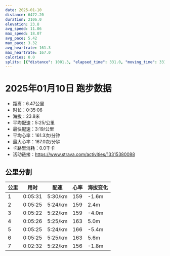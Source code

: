 ```yaml
---
date: 2025-01-10
distance: 6472.20
duration: 2106.0
elevation: 23.8
avg_speed: 11.06
max_speed: 18.07
avg_pace: 5.42
max_pace: 3.32
avg_heartrate: 161.3
max_heartrate: 167.0
calories: 0.0
splits: [{"distance": 1001.3, "elapsed_time": 331.0, "moving_time": 331.0, "average_speed": 3.03, "pace": 5.50056105610561, "average_heartrate": 159.6269113149847, "elevation_difference": -1.6, "split_number": 1}, {"distance": 1000.8, "elapsed_time": 325.0, "moving_time": 325.0, "average_speed": 3.08, "pace": 5.411266233766233, "average_heartrate": 159.0, "elevation_difference": 2.4, "split_number": 2}, {"distance": 998.6, "elapsed_time": 322.0, "moving_time": 322.0, "average_speed": 3.1, "pace": 5.376354838709677, "average_heartrate": 159.0, "elevation_difference": -4.0, "split_number": 3}, {"distance": 999.9, "elapsed_time": 326.0, "moving_time": 326.0, "average_speed": 3.07, "pace": 5.428892508143322, "average_heartrate": 163.1319018404908, "elevation_difference": 5.0, "split_number": 4}, {"distance": 1002.4, "elapsed_time": 325.0, "moving_time": 325.0, "average_speed": 3.08, "pace": 5.411266233766233, "average_heartrate": 166.0, "elevation_difference": -5.4, "split_number": 5}, {"distance": 997.3, "elapsed_time": 325.0, "moving_time": 325.0, "average_speed": 3.07, "pace": 5.428892508143322, "average_heartrate": 163.3641975308642, "elevation_difference": 5.6, "split_number": 6}, {"distance": 471.9, "elapsed_time": 157.0, "moving_time": 152.0, "average_speed": 3.1, "pace": 5.376354838709677, "average_heartrate": 156.0, "elevation_difference": -1.8, "split_number": 7}]
---
```


# 2025年01月10日 跑步数据

- 距离：6.47公里
- 时长：0:35:06
- 海拔：23.8米
- 平均配速：5:25/公里
- 最快配速：3:19/公里
- 平均心率：161.3次/分钟
- 最大心率：167.0次/分钟
- 卡路里消耗：0.0千卡
- 活动链接：https://www.strava.com/activities/13315380088

## 公里分割

| 公里 | 用时 | 配速 | 心率 | 海拔变化 |
|------|------|------|------|------|
| 1 | 0:05:31 | 5:30/km | 159 | -1.6m |
| 2 | 0:05:25 | 5:24/km | 159 | 2.4m |
| 3 | 0:05:22 | 5:22/km | 159 | -4.0m |
| 4 | 0:05:26 | 5:25/km | 163 | 5.0m |
| 5 | 0:05:25 | 5:24/km | 166 | -5.4m |
| 6 | 0:05:25 | 5:25/km | 163 | 5.6m |
| 7 | 0:02:32 | 5:22/km | 156 | -1.8m |

